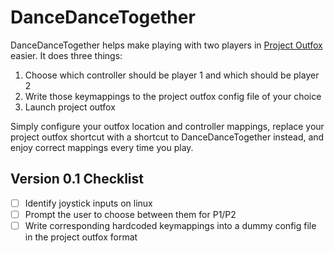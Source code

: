 # DanceDanceTogether

DanceDanceTogether helps make playing with two players in [Project Outfox](https://projectoutfox.com/) easier. It does three things:

1. Choose which controller should be player 1 and which should be player 2
2. Write those keymappings to the project outfox config file of your choice
3. Launch project outfox

Simply configure your outfox location and controller mappings, replace your project outfox shortcut with a shortcut to DanceDanceTogether instead, and enjoy correct mappings every time you play.

## Version 0.1 Checklist
- [ ] Identify joystick inputs on linux
- [ ] Prompt the user to choose between them for P1/P2
- [ ] Write corresponding hardcoded keymappings into a dummy config file in the project outfox format